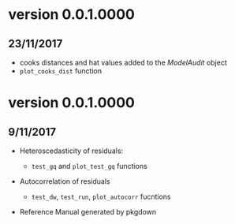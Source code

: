 # version 0.0.1.0000  
## 23/11/2017 

- cooks distances and hat values added to the $ModelAudit$ object
- `plot_cooks_dist` function

# version 0.0.1.0000  
## 9/11/2017 

- Heteroscedasticity of residuals:

	- `test_gq` and `plot_test_gq` functions 
- Autocorrelation of residuals
	- `test_dw`, `test_run`, `plot_autocorr` fucntions

- Reference Manual generated by pkgdown